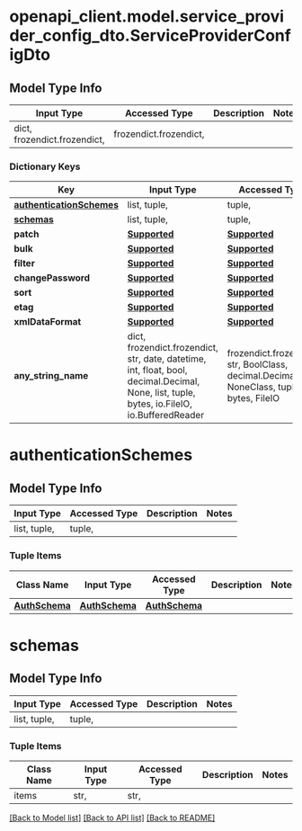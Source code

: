 # openapi_client.model.service_provider_config_dto.ServiceProviderConfigDto

## Model Type Info
Input Type | Accessed Type | Description | Notes
------------ | ------------- | ------------- | -------------
dict, frozendict.frozendict,  | frozendict.frozendict,  |  | 

### Dictionary Keys
Key | Input Type | Accessed Type | Description | Notes
------------ | ------------- | ------------- | ------------- | -------------
**[authenticationSchemes](#authenticationSchemes)** | list, tuple,  | tuple,  |  | [optional] 
**[schemas](#schemas)** | list, tuple,  | tuple,  |  | [optional] 
**patch** | [**Supported**](Supported.md) | [**Supported**](Supported.md) |  | [optional] 
**bulk** | [**Supported**](Supported.md) | [**Supported**](Supported.md) |  | [optional] 
**filter** | [**Supported**](Supported.md) | [**Supported**](Supported.md) |  | [optional] 
**changePassword** | [**Supported**](Supported.md) | [**Supported**](Supported.md) |  | [optional] 
**sort** | [**Supported**](Supported.md) | [**Supported**](Supported.md) |  | [optional] 
**etag** | [**Supported**](Supported.md) | [**Supported**](Supported.md) |  | [optional] 
**xmlDataFormat** | [**Supported**](Supported.md) | [**Supported**](Supported.md) |  | [optional] 
**any_string_name** | dict, frozendict.frozendict, str, date, datetime, int, float, bool, decimal.Decimal, None, list, tuple, bytes, io.FileIO, io.BufferedReader | frozendict.frozendict, str, BoolClass, decimal.Decimal, NoneClass, tuple, bytes, FileIO | any string name can be used but the value must be the correct type | [optional]

# authenticationSchemes

## Model Type Info
Input Type | Accessed Type | Description | Notes
------------ | ------------- | ------------- | -------------
list, tuple,  | tuple,  |  | 

### Tuple Items
Class Name | Input Type | Accessed Type | Description | Notes
------------- | ------------- | ------------- | ------------- | -------------
[**AuthSchema**](AuthSchema.md) | [**AuthSchema**](AuthSchema.md) | [**AuthSchema**](AuthSchema.md) |  | 

# schemas

## Model Type Info
Input Type | Accessed Type | Description | Notes
------------ | ------------- | ------------- | -------------
list, tuple,  | tuple,  |  | 

### Tuple Items
Class Name | Input Type | Accessed Type | Description | Notes
------------- | ------------- | ------------- | ------------- | -------------
items | str,  | str,  |  | 

[[Back to Model list]](../../README.md#documentation-for-models) [[Back to API list]](../../README.md#documentation-for-api-endpoints) [[Back to README]](../../README.md)

